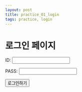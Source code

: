 ```yaml
---
layout: post
title: practice_01_login
tags: practice, login
---
```



<!DOCTYPE html>
<html lang="en">
<head>
    <meta charset="UTF-8">
    <title>로그인 페이지</title>
</head>
<body>
    <h1>로그인 페이지</h1>
    <P>ID: <input type="text"/></P>
    <P>PASS: <input type="text"/></P>
    <button> 로그인하기 </button>
</body>
</html>

